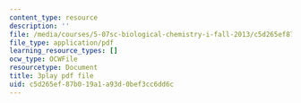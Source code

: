 ```yaml
---
content_type: resource
description: ''
file: /media/courses/5-07sc-biological-chemistry-i-fall-2013/c5d265ef87b019a1a93d0bef3cc6dd6c_bmnKAp3EZ5o.pdf
file_type: application/pdf
learning_resource_types: []
ocw_type: OCWFile
resourcetype: Document
title: 3play pdf file
uid: c5d265ef-87b0-19a1-a93d-0bef3cc6dd6c
---
```


